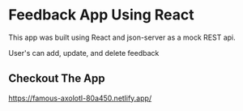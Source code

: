 # Feedback App Using React

This app was built using React and json-server as a mock REST api.

User's can add, update, and delete feedback

## Checkout The App

https://famous-axolotl-80a450.netlify.app/
